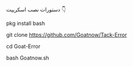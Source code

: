 دستورات نصب اسکریپت 👇

pkg install bash

git clone https://github.com/Goatnow/Tack-Error

cd Goat-Error

bash Goatnow.sh
